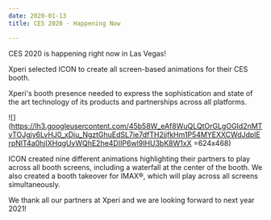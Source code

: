 ```yaml
---
date: 2020-01-13
title: CES 2020 - Happening Now

---
```

CES 2020 is happening right now in Las Vegas!

Xperi selected ICON to create all screen-based animations for their CES booth.

Xperi's booth presence  needed to express the sophistication and state of the art technology of its products and partnerships across all platforms.

![](https://lh3.googleusercontent.com/45b58W_eAf8WuQLQtOrGLgOGId2nMTvTOJgjv6LvHJ0_xDiu_NgztGhuEdSL7ie7dfTH2jjfkHm1P54MYEXXCWdJdplErpNlT4a0hjIXHqgUyWQhE2he4DIIP6wl9IHU3bK8W1xX =624x468)

ICON created nine different animations highlighting their partners to play across all booth screens, including a waterfall at the center of the booth. We also created a booth takeover for IMAX®, which will play across all screens simultaneously.

We thank all our partners at Xperi and we are looking forward to next year 2021!
